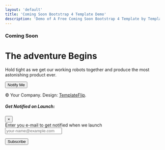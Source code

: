 ```yaml
---
layout: 'default'
title: 'Coming Soon Bootstrap 4 Template Demo'
description: 'Demo of A Free Coming Soon Bootstrap 4 Template by TemplateFlip.com.'
---
```


<div class="site-wrapper">
  <div class="site-wrapper-inner">
    <div class="cover-container">
      <div class="masthead clearfix">
        <div class="inner">
          <h3 class="masthead-brand">Coming Soon</h3>
          <nav class="nav nav-masthead">
            <a class="nav-link nav-social" href="#"><i class="fa fa-facebook" aria-hidden="true"></i></a>
            <a class="nav-link nav-social" href="#"><i class="fa fa-twitter" aria-hidden="true"></i></a>
            <a class="nav-link nav-social" href="#"><i class="fa fa-google-plus" aria-hidden="true"></i></a>
            <a class="nav-link nav-social" href="#"><i class="fa fa-instagram" aria-hidden="true"></i></a>
          </nav>
        </div>
      </div>      
      <div class="inner cover">
        <h1 class="cover-heading">The adventure Begins</h1>
        <p class="lead cover-copy">Hold tight as we get our working robots together and produce the most astonishing product ever.</p>
        <p class="lead"><button type="button" class="btn btn-lg btn-default btn-notify" data-toggle="modal" data-target="#subscribeModal">Notify Me</button></p>
      </div>
      <div class="mastfoot">
        <div class="inner">
          <p>&copy; Your Company. Design: <a href="https://templateflip.com/" target="_blank">TemplateFlip</a>.</p>
        </div>
      </div>
      <div class="modal fade" id="subscribeModal" tabindex="-1" role="dialog" aria-labelledby="subscribeModalLabel" aria-hidden="true">
        <div class="modal-dialog" role="document">
          <div class="modal-content">
            <div class="modal-header">
              <h5 class="modal-title" id="subscribeModalLabel">Get Notified on Launch:</h5>
              <button type="button" class="close" data-dismiss="modal" aria-label="Close">
                <span aria-hidden="true">&times;</span>
              </button>
            </div>
            <div class="modal-body">
              <form>
                <div class="form-group">
                  <label for="recipient-name" class="form-control-label">Enter you e-mail to get notified when we launch</label>
                  <input type="text" class="form-control" id="recipient-name" placeholder="your-name@example.com">
                </div>
              </form>
            </div>
            <div class="modal-footer">
              <button type="button" class="btn btn-default">Subscribe</button>
            </div>
          </div>
        </div>
    </div>
  </div>
</div>